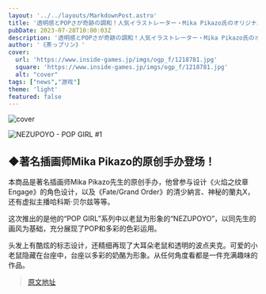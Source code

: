 ```yaml
---
layout: '../../layouts/MarkdownPost.astro'
title: '透明感とPOPさが奇跡の調和！人気イラストレーター・Mika Pikazo氏のオリジナルフィギュア「NEZUPOYO - POP GIRL #1」がとってもキュート'
pubDate: 2023-07-28T10:00:03Z
description: '透明感とPOPさが奇跡の調和！人気イラストレーター・Mika Pikazo氏のオリジナルフィギュア「NEZUPOYO - POP GIRL #1」がとってもキュート'
author: '《茶っプリン》'
cover:
  url: 'https://www.inside-games.jp/imgs/ogp_f/1218781.jpg'
  square: 'https://www.inside-games.jp/imgs/ogp_f/1218781.jpg'
  alt: "cover"
tags: ["news","游戏"]
theme: 'light'
featured: false
---
```


![cover](https://www.inside-games.jp/imgs/ogp_f/1218781.jpg)

![NEZUPOYO - POP GIRL #1](https://www.inside-games.jp/imgs/zoom/1218780.jpg)

## ◆著名插画师Mika Pikazo的原创手办登场！

本商品是著名插画师Mika Pikazo先生的原创手办，他曾参与设计《火焰之纹章 Engage》的角色设计，以及《Fate/Grand Order》的清少納言、神秘的蘭丸X，还有虚拟主播哈科斯·贝尔兹等等。 

这次推出的是他的“POP GIRL”系列中以老鼠为形象的“NEZUPOYO”，以同先生的画风为基础，充分展现了POP和多彩的色彩运用。

头发上有酷炫的标志设计，还精细再现了大耳朵老鼠和透明的波点夹克。可爱的小老鼠隐藏在台座中，台座以多彩的奶酪为形象。从任何角度看都是一件充满趣味的作品。

>[原文地址](https://www.inside-games.jp/article/2023/07/28/147481.html)  